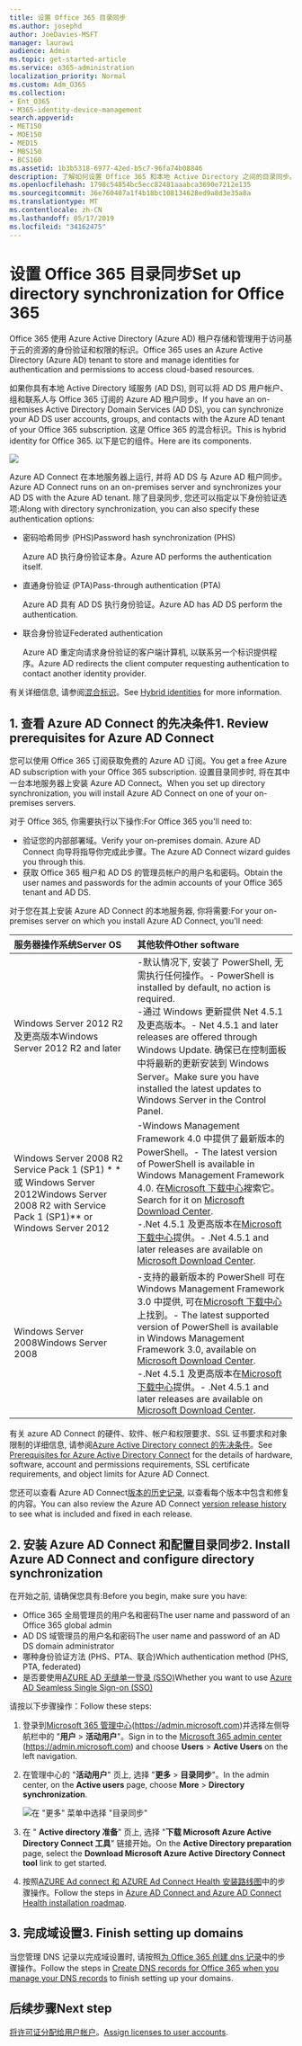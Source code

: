 ```yaml
---
title: 设置 Office 365 目录同步
ms.author: josephd
author: JoeDavies-MSFT
manager: laurawi
audience: Admin
ms.topic: get-started-article
ms.service: o365-administration
localization_priority: Normal
ms.custom: Adm_O365
ms.collection:
- Ent_O365
- M365-identity-device-management
search.appverid:
- MET150
- MOE150
- MED15
- MBS150
- BCS160
ms.assetid: 1b3b5318-6977-42ed-b5c7-96fa74b08846
description: 了解如何设置 Office 365 和本地 Active Directory 之间的目录同步。
ms.openlocfilehash: 1798c54854bc5ecc82481aaabca3690e7212e135
ms.sourcegitcommit: 36e760407a1f4b18bc108134628ed9a8d3e35a8a
ms.translationtype: MT
ms.contentlocale: zh-CN
ms.lasthandoff: 05/17/2019
ms.locfileid: "34162475"
---
```

# <a name="set-up-directory-synchronization-for-office-365"></a><span data-ttu-id="a10e5-103">设置 Office 365 目录同步</span><span class="sxs-lookup"><span data-stu-id="a10e5-103">Set up directory synchronization for Office 365</span></span>

<span data-ttu-id="a10e5-104">Office 365 使用 Azure Active Directory (Azure AD) 租户存储和管理用于访问基于云的资源的身份验证和权限的标识。</span><span class="sxs-lookup"><span data-stu-id="a10e5-104">Office 365 uses an Azure Active Directory (Azure AD) tenant to store and manage identities for authentication and permissions to access cloud-based resources.</span></span> 

<span data-ttu-id="a10e5-105">如果你具有本地 Active Directory 域服务 (AD DS), 则可以将 AD DS 用户帐户、组和联系人与 Office 365 订阅的 Azure AD 租户同步。</span><span class="sxs-lookup"><span data-stu-id="a10e5-105">If you have an on-premises Active Directory Domain Services (AD DS), you can synchronize your AD DS user accounts, groups, and contacts with the Azure AD tenant of your Office 365 subscription.</span></span> <span data-ttu-id="a10e5-106">这是 Office 365 的混合标识。</span><span class="sxs-lookup"><span data-stu-id="a10e5-106">This is hybrid identity for Office 365.</span></span> <span data-ttu-id="a10e5-107">以下是它的组件。</span><span class="sxs-lookup"><span data-stu-id="a10e5-107">Here are its components.</span></span>

![](./media/about-office-365-identity/hybrid-identity.png)

<span data-ttu-id="a10e5-108">Azure AD Connect 在本地服务器上运行, 并将 AD DS 与 Azure AD 租户同步。</span><span class="sxs-lookup"><span data-stu-id="a10e5-108">Azure AD Connect runs on an on-premises server and synchronizes your AD DS with the Azure AD tenant.</span></span> <span data-ttu-id="a10e5-109">除了目录同步, 您还可以指定以下身份验证选项:</span><span class="sxs-lookup"><span data-stu-id="a10e5-109">Along with directory synchronization, you can also specify these authentication options:</span></span>

- <span data-ttu-id="a10e5-110">密码哈希同步 (PHS)</span><span class="sxs-lookup"><span data-stu-id="a10e5-110">Password hash synchronization (PHS)</span></span>

  <span data-ttu-id="a10e5-111">Azure AD 执行身份验证本身。</span><span class="sxs-lookup"><span data-stu-id="a10e5-111">Azure AD performs the authentication itself.</span></span>

- <span data-ttu-id="a10e5-112">直通身份验证 (PTA)</span><span class="sxs-lookup"><span data-stu-id="a10e5-112">Pass-through authentication (PTA)</span></span>

  <span data-ttu-id="a10e5-113">Azure AD 具有 AD DS 执行身份验证。</span><span class="sxs-lookup"><span data-stu-id="a10e5-113">Azure AD has AD DS perform the authentication.</span></span>

- <span data-ttu-id="a10e5-114">联合身份验证</span><span class="sxs-lookup"><span data-stu-id="a10e5-114">Federated authentication</span></span>

  <span data-ttu-id="a10e5-115">Azure AD 重定向请求身份验证的客户端计算机, 以联系另一个标识提供程序。</span><span class="sxs-lookup"><span data-stu-id="a10e5-115">Azure AD redirects the client computer requesting authentication to contact another identity provider.</span></span>

<span data-ttu-id="a10e5-116">有关详细信息, 请参阅[混合标识](plan-for-directory-synchronization.md)。</span><span class="sxs-lookup"><span data-stu-id="a10e5-116">See [Hybrid identities](plan-for-directory-synchronization.md) for more information.</span></span>
  
## <a name="1-review-prerequisites-for-azure-ad-connect"></a><span data-ttu-id="a10e5-117">1. 查看 Azure AD Connect 的先决条件</span><span class="sxs-lookup"><span data-stu-id="a10e5-117">1. Review prerequisites for Azure AD Connect</span></span>

<span data-ttu-id="a10e5-118">您可以使用 Office 365 订阅获取免费的 Azure AD 订阅。</span><span class="sxs-lookup"><span data-stu-id="a10e5-118">You get a free Azure AD subscription with your Office 365 subscription.</span></span> <span data-ttu-id="a10e5-119">设置目录同步时, 将在其中一台本地服务器上安装 Azure AD Connect。</span><span class="sxs-lookup"><span data-stu-id="a10e5-119">When you set up directory synchronization, you will install Azure AD Connect on one of your on-premises servers.</span></span>
  
<span data-ttu-id="a10e5-120">对于 Office 365, 你需要执行以下操作:</span><span class="sxs-lookup"><span data-stu-id="a10e5-120">For Office 365 you'll need to:</span></span>
  
- <span data-ttu-id="a10e5-121">验证您的内部部署域。</span><span class="sxs-lookup"><span data-stu-id="a10e5-121">Verify your on-premises domain.</span></span> <span data-ttu-id="a10e5-122">Azure AD Connect 向导将指导你完成此步骤。</span><span class="sxs-lookup"><span data-stu-id="a10e5-122">The Azure AD Connect wizard guides you through this.</span></span>
- <span data-ttu-id="a10e5-123">获取 Office 365 租户和 AD DS 的管理员帐户的用户名和密码。</span><span class="sxs-lookup"><span data-stu-id="a10e5-123">Obtain the user names and passwords for the admin accounts of your Office 365 tenant and AD DS.</span></span>

<span data-ttu-id="a10e5-124">对于您在其上安装 Azure AD Connect 的本地服务器, 你将需要:</span><span class="sxs-lookup"><span data-stu-id="a10e5-124">For your on-premises server on which you install Azure AD Connect, you'll need:</span></span>
  
|<span data-ttu-id="a10e5-125">**服务器操作系统**</span><span class="sxs-lookup"><span data-stu-id="a10e5-125">**Server OS**</span></span>|<span data-ttu-id="a10e5-126">**其他软件**</span><span class="sxs-lookup"><span data-stu-id="a10e5-126">**Other software**</span></span>|
|:-----|:-----|
|<span data-ttu-id="a10e5-127">Windows Server 2012 R2 及更高版本</span><span class="sxs-lookup"><span data-stu-id="a10e5-127">Windows Server 2012 R2 and later</span></span> | <span data-ttu-id="a10e5-128">-默认情况下, 安装了 PowerShell, 无需执行任何操作。</span><span class="sxs-lookup"><span data-stu-id="a10e5-128">- PowerShell is installed by default, no action is required.</span></span>  <br> <span data-ttu-id="a10e5-129">-通过 Windows 更新提供 Net 4.5.1 及更高版本。</span><span class="sxs-lookup"><span data-stu-id="a10e5-129">- Net 4.5.1 and later releases are offered through Windows Update.</span></span> <span data-ttu-id="a10e5-130">确保已在控制面板中将最新的更新安装到 Windows Server。</span><span class="sxs-lookup"><span data-stu-id="a10e5-130">Make sure you have installed the latest updates to Windows Server in the Control Panel.</span></span> |
|<span data-ttu-id="a10e5-131">Windows Server 2008 R2 Service Pack 1 (SP1) \* \* 或 Windows Server 2012</span><span class="sxs-lookup"><span data-stu-id="a10e5-131">Windows Server 2008 R2 with Service Pack 1 (SP1)\*\* or Windows Server 2012</span></span> | <span data-ttu-id="a10e5-132">-Windows Management Framework 4.0 中提供了最新版本的 PowerShell。</span><span class="sxs-lookup"><span data-stu-id="a10e5-132">- The latest version of PowerShell is available in Windows Management Framework 4.0.</span></span> <span data-ttu-id="a10e5-133">在[Microsoft 下载中心](https://go.microsoft.com/fwlink/p/?LinkId=717996)搜索它。</span><span class="sxs-lookup"><span data-stu-id="a10e5-133">Search for it on [Microsoft Download Center](https://go.microsoft.com/fwlink/p/?LinkId=717996).</span></span>  <br> <span data-ttu-id="a10e5-134">-.Net 4.5.1 及更高版本在[Microsoft 下载中心](https://go.microsoft.com/fwlink/p/?LinkId=717996)提供。</span><span class="sxs-lookup"><span data-stu-id="a10e5-134">- .Net 4.5.1 and later releases are available on [Microsoft Download Center](https://go.microsoft.com/fwlink/p/?LinkId=717996).</span></span> |
|<span data-ttu-id="a10e5-135">Windows Server 2008</span><span class="sxs-lookup"><span data-stu-id="a10e5-135">Windows Server 2008</span></span> | <span data-ttu-id="a10e5-136">-支持的最新版本的 PowerShell 可在 Windows Management Framework 3.0 中提供, 可在[Microsoft 下载中心](https://go.microsoft.com/fwlink/p/?LinkId=717996)上找到。</span><span class="sxs-lookup"><span data-stu-id="a10e5-136">- The latest supported version of PowerShell is available in Windows Management Framework 3.0, available on [Microsoft Download Center](https://go.microsoft.com/fwlink/p/?LinkId=717996).</span></span>  <br> <span data-ttu-id="a10e5-137">-.Net 4.5.1 及更高版本在[Microsoft 下载中心](https://go.microsoft.com/fwlink/p/?LinkId=717996)提供。</span><span class="sxs-lookup"><span data-stu-id="a10e5-137">- .Net 4.5.1 and later releases are available on [Microsoft Download Center](https://go.microsoft.com/fwlink/p/?LinkId=717996).</span></span> |

<span data-ttu-id="a10e5-138">有关 azure AD Connect 的硬件、软件、帐户和权限要求、SSL 证书要求和对象限制的详细信息, 请参阅[Azure Active Directory connect 的先决条件](https://docs.microsoft.com/azure/active-directory/hybrid/how-to-connect-install-prerequisites)。</span><span class="sxs-lookup"><span data-stu-id="a10e5-138">See [Prerequisites for Azure Active Directory Connect](https://docs.microsoft.com/azure/active-directory/hybrid/how-to-connect-install-prerequisites) for the details of hardware, software, account and permissions requirements, SSL certificate requirements, and object limits for Azure AD Connect.</span></span>
  
<span data-ttu-id="a10e5-139">您还可以查看 Azure AD Connect[版本的历史记录](https://docs.microsoft.com/azure/active-directory/hybrid/reference-connect-version-history), 以查看每个版本中包含和修复的内容。</span><span class="sxs-lookup"><span data-stu-id="a10e5-139">You can also review the Azure AD Connect [version release history](https://docs.microsoft.com/azure/active-directory/hybrid/reference-connect-version-history) to see what is included and fixed in each release.</span></span>

## <a name="2-install-azure-ad-connect-and-configure-directory-synchronization"></a><span data-ttu-id="a10e5-140">2. 安装 Azure AD Connect 和配置目录同步</span><span class="sxs-lookup"><span data-stu-id="a10e5-140">2. Install Azure AD Connect and configure directory synchronization</span></span>

<span data-ttu-id="a10e5-141">在开始之前, 请确保您具有:</span><span class="sxs-lookup"><span data-stu-id="a10e5-141">Before you begin, make sure you have:</span></span>

- <span data-ttu-id="a10e5-142">Office 365 全局管理员的用户名和密码</span><span class="sxs-lookup"><span data-stu-id="a10e5-142">The user name and password of an Office 365 global admin</span></span>
- <span data-ttu-id="a10e5-143">AD DS 域管理员的用户名和密码</span><span class="sxs-lookup"><span data-stu-id="a10e5-143">The user name and password of an AD DS domain administrator</span></span>
- <span data-ttu-id="a10e5-144">哪种身份验证方法 (PHS、PTA、联合)</span><span class="sxs-lookup"><span data-stu-id="a10e5-144">Which authentication method (PHS, PTA, federated)</span></span>
- <span data-ttu-id="a10e5-145">是否要使用[AZURE AD 无缝单一登录 (SSO)](https://docs.microsoft.com/azure/active-directory/hybrid/how-to-connect-sso)</span><span class="sxs-lookup"><span data-stu-id="a10e5-145">Whether you want to use [Azure AD Seamless Single Sign-on (SSO)](https://docs.microsoft.com/azure/active-directory/hybrid/how-to-connect-sso)</span></span>

<span data-ttu-id="a10e5-146">请按以下步骤操作：</span><span class="sxs-lookup"><span data-stu-id="a10e5-146">Follow these steps:</span></span>

1. <span data-ttu-id="a10e5-147">登录到[Microsoft 365 管理中心](https://admin.microsoft.com)(https://admin.microsoft.com)并选择左侧导航栏中的 "**用户** \> **活动用户**"。</span><span class="sxs-lookup"><span data-stu-id="a10e5-147">Sign in to the [Microsoft 365 admin center](https://admin.microsoft.com) (https://admin.microsoft.com) and choose **Users** \> **Active Users** on the left navigation.</span></span>
2. <span data-ttu-id="a10e5-148">在管理中心的 "**活动用户**" 页上, 选择 "**更多** \> **目录同步**"。</span><span class="sxs-lookup"><span data-stu-id="a10e5-148">In the admin center, on the **Active users** page, choose **More** \> **Directory synchronization**.</span></span>

    ![在 "更多" 菜单中选择 "目录同步"](media/dc6669e5-c01b-471e-9cdf-04f5d44e1c4b.png)
  
3. <span data-ttu-id="a10e5-150">在 " **Active directory 准备**" 页上, 选择 "**下载 Microsoft Azure Active Directory Connect 工具**" 链接开始。</span><span class="sxs-lookup"><span data-stu-id="a10e5-150">On the **Active Directory preparation** page, select the **Download Microsoft Azure Active Directory Connect tool** link to get started.</span></span> 
4. <span data-ttu-id="a10e5-151">按照[AZURE Ad connect 和 AZURE Ad Connect Health 安装路线图](https://docs.microsoft.com/azure/active-directory/hybrid/how-to-connect-install-roadmap)中的步骤操作。</span><span class="sxs-lookup"><span data-stu-id="a10e5-151">Follow the steps in [Azure AD Connect and Azure AD Connect Health installation roadmap](https://docs.microsoft.com/azure/active-directory/hybrid/how-to-connect-install-roadmap).</span></span>

## <a name="3-finish-setting-up-domains"></a><span data-ttu-id="a10e5-152">3. 完成域设置</span><span class="sxs-lookup"><span data-stu-id="a10e5-152">3. Finish setting up domains</span></span>

<span data-ttu-id="a10e5-153">当您管理 DNS 记录以完成域设置时, 请按照[为 Office 365 创建 dns 记录](https://support.office.com/article/b0f3fdca-8a80-4e8e-9ef3-61e8a2a9ab23)中的步骤操作。</span><span class="sxs-lookup"><span data-stu-id="a10e5-153">Follow the steps in [Create DNS records for Office 365 when you manage your DNS records](https://support.office.com/article/b0f3fdca-8a80-4e8e-9ef3-61e8a2a9ab23) to finish setting up your domains.</span></span>

## <a name="next-step"></a><span data-ttu-id="a10e5-154">后续步骤</span><span class="sxs-lookup"><span data-stu-id="a10e5-154">Next step</span></span>

<span data-ttu-id="a10e5-155">[将许可证分配给用户帐户](assign-licenses-to-user-accounts.md)。</span><span class="sxs-lookup"><span data-stu-id="a10e5-155">[Assign licenses to user accounts](assign-licenses-to-user-accounts.md).</span></span>

